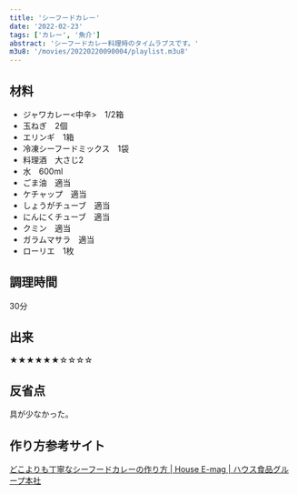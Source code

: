 ```yaml
---
title: 'シーフードカレー'
date: '2022-02-23'
tags: ['カレー', '魚介']
abstract: 'シーフードカレー料理時のタイムラプスです。'
m3u8: '/movies/20220220090004/playlist.m3u8'
---
```


## 材料

- ジャワカレー<中辛>　1/2箱
- 玉ねぎ　2個
- エリンギ　1箱
- 冷凍シーフードミックス　1袋
- 料理酒　大さじ2
- 水　600ml
- ごま油　適当
- ケチャップ　適当
- しょうがチューブ　適当
- にんにくチューブ　適当
- クミン　適当
- ガラムマサラ　適当
- ローリエ　1枚

## 調理時間

30分

## 出来

★★★★★★☆☆☆☆

## 反省点

具が少なかった。

## 作り方参考サイト

[どこよりも丁寧なシーフードカレーの作り方 \| House E\-mag \| ハウス食品グループ本社](https://housefoods-group.com/activity/e-mag/magazine/40.html)